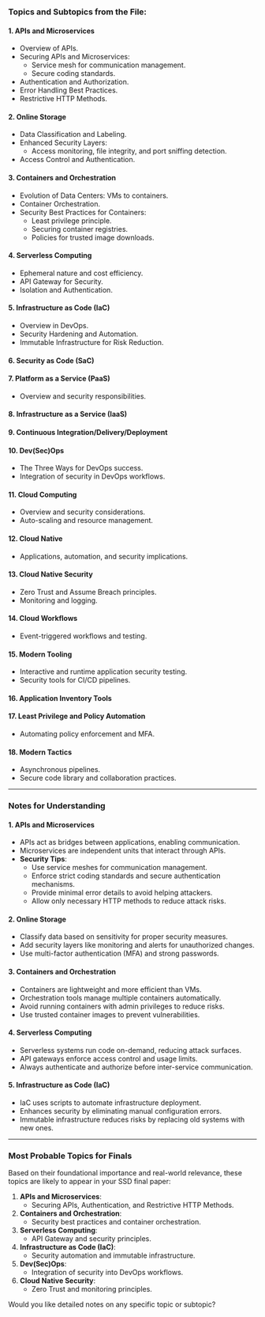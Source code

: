 ### Topics and Subtopics from the File:

#### **1. APIs and Microservices**
- Overview of APIs.
- Securing APIs and Microservices:
  - Service mesh for communication management.
  - Secure coding standards.
- Authentication and Authorization.
- Error Handling Best Practices.
- Restrictive HTTP Methods.

#### **2. Online Storage**
- Data Classification and Labeling.
- Enhanced Security Layers:
  - Access monitoring, file integrity, and port sniffing detection.
- Access Control and Authentication.

#### **3. Containers and Orchestration**
- Evolution of Data Centers: VMs to containers.
- Container Orchestration.
- Security Best Practices for Containers:
  - Least privilege principle.
  - Securing container registries.
  - Policies for trusted image downloads.

#### **4. Serverless Computing**
- Ephemeral nature and cost efficiency.
- API Gateway for Security.
- Isolation and Authentication.

#### **5. Infrastructure as Code (IaC)**
- Overview in DevOps.
- Security Hardening and Automation.
- Immutable Infrastructure for Risk Reduction.

#### **6. Security as Code (SaC)**

#### **7. Platform as a Service (PaaS)**
- Overview and security responsibilities.

#### **8. Infrastructure as a Service (IaaS)**

#### **9. Continuous Integration/Delivery/Deployment**

#### **10. Dev(Sec)Ops**
- The Three Ways for DevOps success.
- Integration of security in DevOps workflows.

#### **11. Cloud Computing**
- Overview and security considerations.
- Auto-scaling and resource management.

#### **12. Cloud Native**
- Applications, automation, and security implications.

#### **13. Cloud Native Security**
- Zero Trust and Assume Breach principles.
- Monitoring and logging.

#### **14. Cloud Workflows**
- Event-triggered workflows and testing.

#### **15. Modern Tooling**
- Interactive and runtime application security testing.
- Security tools for CI/CD pipelines.

#### **16. Application Inventory Tools**

#### **17. Least Privilege and Policy Automation**
- Automating policy enforcement and MFA.

#### **18. Modern Tactics**
- Asynchronous pipelines.
- Secure code library and collaboration practices.

---

### Notes for Understanding

#### **1. APIs and Microservices**
- APIs act as bridges between applications, enabling communication.
- Microservices are independent units that interact through APIs.
- **Security Tips**:
  - Use service meshes for communication management.
  - Enforce strict coding standards and secure authentication mechanisms.
  - Provide minimal error details to avoid helping attackers.
  - Allow only necessary HTTP methods to reduce attack risks.

#### **2. Online Storage**
- Classify data based on sensitivity for proper security measures.
- Add security layers like monitoring and alerts for unauthorized changes.
- Use multi-factor authentication (MFA) and strong passwords.

#### **3. Containers and Orchestration**
- Containers are lightweight and more efficient than VMs.
- Orchestration tools manage multiple containers automatically.
- Avoid running containers with admin privileges to reduce risks.
- Use trusted container images to prevent vulnerabilities.

#### **4. Serverless Computing**
- Serverless systems run code on-demand, reducing attack surfaces.
- API gateways enforce access control and usage limits.
- Always authenticate and authorize before inter-service communication.

#### **5. Infrastructure as Code (IaC)**
- IaC uses scripts to automate infrastructure deployment.
- Enhances security by eliminating manual configuration errors.
- Immutable infrastructure reduces risks by replacing old systems with new ones.

---

### Most Probable Topics for Finals
Based on their foundational importance and real-world relevance, these topics are likely to appear in your SSD final paper:
1. **APIs and Microservices**:
   - Securing APIs, Authentication, and Restrictive HTTP Methods.
2. **Containers and Orchestration**:
   - Security best practices and container orchestration.
3. **Serverless Computing**:
   - API Gateway and security principles.
4. **Infrastructure as Code (IaC)**:
   - Security automation and immutable infrastructure.
5. **Dev(Sec)Ops**:
   - Integration of security into DevOps workflows.
6. **Cloud Native Security**:
   - Zero Trust and monitoring principles.

Would you like detailed notes on any specific topic or subtopic?
